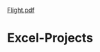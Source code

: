 [Flight.pdf](https://github.com/Prateek199217/Excel-Projects/files/9001560/Flight.pdf)
# Excel-Projects
